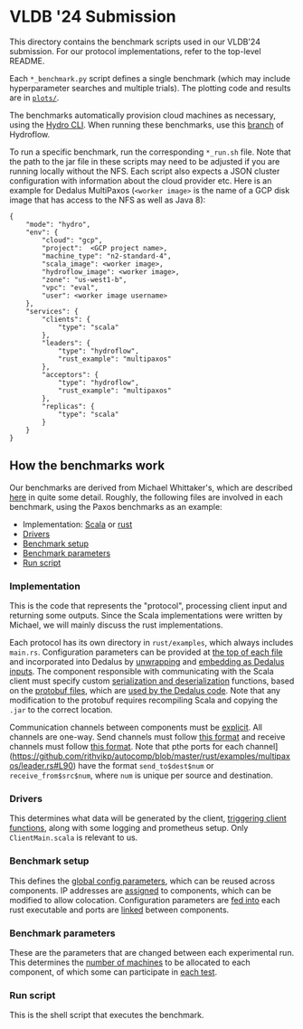 # VLDB '24 Submission

This directory contains the benchmark scripts used in our VLDB'24 submission. For our protocol implementations, refer to the top-level README.

Each `*_benchmark.py` script defines a single benchmark (which may include hyperparameter searches and multiple trials). The plotting code and results are in [`plots/`](plots/).

The benchmarks automatically provision cloud machines as necessary, using the [Hydro CLI](https://github.com/hydro-project/hydroflow/tree/main/hydro_cli). When running these benchmarks, use this [branch](https://github.com/hydro-project/hydroflow/tree/rithvik/autocomp_adjustments) of Hydroflow.


To run a specific benchmark, run the corresponding `*_run.sh` file. Note that the path to the jar file in these scripts may need to be adjusted if you are running locally without the NFS. Each script also expects a JSON cluster configuration with information about the cloud provider etc. Here is an example for Dedalus MultiPaxos (`<worker image>` is the name of a GCP disk image that has access to the NFS as well as Java 8):
```
{
    "mode": "hydro",
    "env": {
        "cloud": "gcp",
        "project":  <GCP project name>,
        "machine_type": "n2-standard-4",
        "scala_image": <worker image>,
        "hydroflow_image": <worker image>,
        "zone": "us-west1-b",
        "vpc": "eval",
        "user": <worker image username>
    },
    "services": {
        "clients": {
            "type": "scala"
        },
        "leaders": {
            "type": "hydroflow",
            "rust_example": "multipaxos"
        },
        "acceptors": {
            "type": "hydroflow",
            "rust_example": "multipaxos"
        },
        "replicas": {
            "type": "scala"
        }
    }
}
```

## How the benchmarks work
Our benchmarks are derived from Michael Whittaker's, which are described [here](https://github.com/rithvikp/autocomp/tree/master/benchmarks#readme) in quite some detail. Roughly, the following files are involved in each benchmark, using the Paxos benchmarks as an example:
- Implementation: [Scala](https://github.com/rithvikp/autocomp/tree/master/shared/src/main/scala/frankenpaxos/multipaxos) or [rust](https://github.com/rithvikp/autocomp/tree/master/rust/examples/multipaxos)
- [Drivers](https://github.com/rithvikp/autocomp/tree/master/jvm/src/main/scala/frankenpaxos/multipaxos)
- [Benchmark setup](https://github.com/rithvikp/autocomp/blob/master/benchmarks/multipaxos/dedalus_multipaxos.py)
- [Benchmark parameters](https://github.com/rithvikp/autocomp/blob/master/benchmarks/vldb24/dedalus_multipaxos_benchmark.py)
- [Run script](https://github.com/rithvikp/autocomp/blob/master/benchmarks/vldb24/dedalus_multipaxos_run.sh)

### Implementation
This is the code that represents the "protocol", processing client input and returning some outputs.
Since the Scala implementations were written by Michael, we will mainly discuss the rust implementations.

Each protocol has its own directory in `rust/examples`, which always includes `main.rs`.
Configuration parameters can be provided at [the top of each file](https://github.com/rithvikp/autocomp/blob/master/rust/examples/multipaxos/leader.rs#L17) and incorporated into Dedalus by [unwrapping](https://github.com/rithvikp/autocomp/blob/master/rust/examples/multipaxos/leader.rs#L143) and [embedding as Dedalus inputs](https://github.com/rithvikp/autocomp/blob/master/rust/examples/multipaxos/leader.rs#L173).
The component responsible with communicating with the Scala client must specify custom [serialization and deserialization](https://github.com/rithvikp/autocomp/blob/master/rust/examples/multipaxos/leader.rs#L33) functions, based on the [protobuf files](https://github.com/rithvikp/autocomp/blob/master/shared/src/main/scala/frankenpaxos/multipaxos/MultiPaxos.proto), which are [used by the Dedalus code](https://github.com/rithvikp/autocomp/blob/master/rust/examples/multipaxos/leader.rs#L197).
Note that any modification to the protobuf requires recompiling Scala and copying the `.jar` to the correct location.

Communication channels between components must be [explicit](https://github.com/rithvikp/autocomp/blob/master/rust/examples/multipaxos/leader.rs#L89).
All channels are one-way.
Send channels must follow [this format](https://github.com/rithvikp/autocomp/blob/master/rust/examples/multipaxos/leader.rs#L89) and receive channels must follow [this format](https://github.com/rithvikp/autocomp/blob/master/rust/examples/multipaxos/leader.rs#L98).
Note that pthe ports for each channel](https://github.com/rithvikp/autocomp/blob/master/rust/examples/multipaxos/leader.rs#L90) have the format `send_to$dest$num` or `receive_from$src$num`, where `num` is unique per source and destination.

### Drivers
This determines what data will be generated by the client, [triggering client functions](https://github.com/rithvikp/autocomp/blob/master/jvm/src/main/scala/frankenpaxos/multipaxos/ClientMain.scala#LL237C26-L237C26), along with some logging and prometheus setup. Only `ClientMain.scala` is relevant to us.

### Benchmark setup
This defines the [global config parameters](https://github.com/rithvikp/autocomp/blob/master/benchmarks/multipaxos/dedalus_multipaxos.py#L33), which can be reused across components.
IP addresses are [assigned](https://github.com/rithvikp/autocomp/blob/master/benchmarks/multipaxos/dedalus_multipaxos.py#L169) to components, which can be modified to allow colocation.
Configuration parameters are [fed into](https://github.com/rithvikp/autocomp/blob/master/benchmarks/multipaxos/dedalus_multipaxos.py#L212) each rust executable and ports are [linked](https://github.com/rithvikp/autocomp/blob/master/benchmarks/multipaxos/dedalus_multipaxos.py#L254) between components.

### Benchmark parameters
These are the parameters that are changed between each experimental run.
This determines the [number of machines](https://github.com/rithvikp/autocomp/blob/master/benchmarks/vldb24/dedalus_multipaxos_benchmark.py#L12) to be allocated to each component, of which some can participate in [each test](https://github.com/rithvikp/autocomp/blob/master/benchmarks/vldb24/dedalus_multipaxos_benchmark.py#L108).

### Run script
This is the shell script that executes the benchmark.
